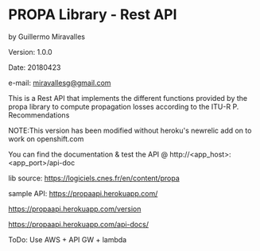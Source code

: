 # PROPA Library -  Rest API
by Guillermo Miravalles

Version: 1.0.0

Date: 20180423

e-mail: miravallesg@gmail.com

This is a Rest API that implements the different functions provided by the propa library to compute propagation losses according to the ITU-R P. Recommendations

NOTE:This version has been modified without heroku's newrelic add on to work on openshift.com

You can find the documentation & test the API @ http://<app_host>:<app_port>/api-doc

lib source: https://logiciels.cnes.fr/en/content/propa

sample API:
https://propaapi.herokuapp.com/

https://propaapi.herokuapp.com/version

https://propaapi.herokuapp.com/api-docs/

ToDo: Use AWS + API GW + lambda
